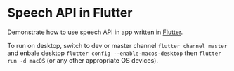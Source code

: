 # Speech API in Flutter

Demonstrate how to use speech API in app written in [Flutter](https://flutter.dev).

To run on desktop, switch to dev or master channel `flutter channel master` and enbale desktop `flutter config --enable-macos-desktop` then `flutter run -d macOS` (or any other appropriate OS devices).
